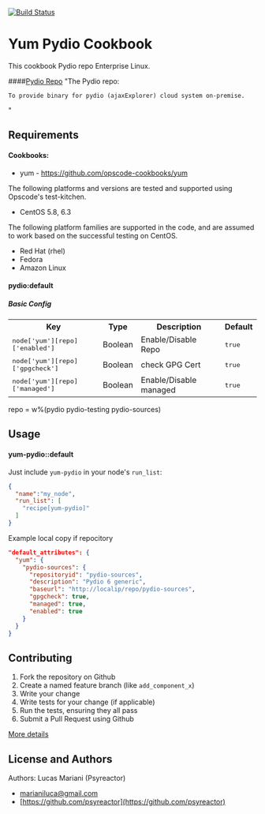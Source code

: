 [![Build Status](https://travis-ci.org/psyreactor/yum-pydio-cookbook.svg?branch=master)](https://travis-ci.org/psyreactor/yum-pydio-cookbook)

Yum Pydio Cookbook
===============

This cookbook Pydio repo Enterprise Linux.

####[Pydio Repo](http://www.pyd.io)
"The Pydio repo:

    To provide binary for pydio (ajaxExplorer) cloud system on-premise.
"

Requirements
------------
#### Cookbooks:

- yum - https://github.com/opscode-cookbooks/yum

The following platforms and versions are tested and supported using Opscode's test-kitchen.

- CentOS 5.8, 6.3

The following platform families are supported in the code, and are assumed to work based on the successful testing on CentOS.


- Red Hat (rhel)
- Fedora
- Amazon Linux

#### pydio:default
##### Basic Config
<table>
  <tr>
    <th>Key</th>
    <th>Type</th>
    <th>Description</th>
    <th>Default</th>
  </tr>
  <tr>
    <td><tt>node['yum'][repo]['enabled']</tt></td>
    <td>Boolean</td>
    <td>Enable/Disable Repo</td>
    <td><tt>true</tt></td>
  </tr>
  <tr>
    <td><tt>node['yum'][repo]['gpgcheck']</tt></td>
    <td>Boolean</td>
    <td>check GPG Cert</td>
    <td><tt>true</tt></td>
  </tr>
  <tr>
    <td><tt>node['yum'][repo]['managed']</tt></td>
    <td>Boolean</td>
    <td>Enable/Disable managed</td>
    <td><tt>true</tt></td>
  </tr>
</table>

repo = w%(pydio pydio-testing pydio-sources)

Usage
-----
#### yum-pydio::default
Just include `yum-pydio` in your node's `run_list`:

```json
{
  "name":"my_node",
  "run_list": [
    "recipe[yum-pydio]"
  ]
}
```

Example local copy if repocitory

```json
"default_attributes": {
  "yum": {
    "pydio-sources": {
      "repositoryid": "pydio-sources",
      "description": "Pydio 6 generic",
      "baseurl": "http://localip/repo/pydio-sources",
      "gpgcheck": true,
      "managed": true,
      "enabled": true
    }
  }
}
```

Contributing
------------

1. Fork the repository on Github
2. Create a named feature branch (like `add_component_x`)
3. Write your change
4. Write tests for your change (if applicable)
5. Run the tests, ensuring they all pass
6. Submit a Pull Request using Github

[More details](https://github.com/psyreactor/yum-pydio-cookbook/blob/master/CONTRIBUTING.md)

License and Authors
-------------------
Authors:
Lucas Mariani (Psyreactor)
- [marianiluca@gmail.com](mailto:marianiluca@gmail.com)
- [https://github.com/psyreactor](https://github.com/psyreactor)